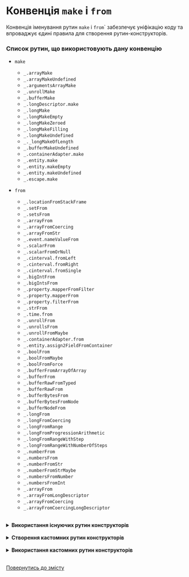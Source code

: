 # Конвенція <code>make</code> і <code>from</code>
Конвенція іменування рутин <code>make</code> і <code>from</code>` забезпечує уніфікацію коду та впроваджує єдині правила для створення рутин-конструкторів.

### Список рутин, що використовують дану конвенцію
* `make`
  * `_.arrayMake`
  * `_.arrayMakeUndefined`
  * `_.argumentsArrayMake`
  * `_.unrollMake`
  * `_.bufferMake`
  * `_.longDescriptor.make`
  * `_.longMake`
  * `_.longMakeEmpty`
  * `_.longMakeZeroed`
  * `_.longMakeFilling`
  * `_.longMakeUndefined`
  * `_._longMakeOfLength`
  * `_.bufferMakeUndefined`
  * `_.containerAdapter.make`
  * `_.entity.make`
  * `_.entity.makeEmpty`
  * `_.entity.makeUndefined`
  * `_.escape.make`

* `from`
  * `_.locationFromStackFrame`
  * `_.setFrom`
  * `_.setsFrom`
  * `_.arrayFrom`
  * `_.arrayFromCoercing`
  * `_.arrayFromStr`
  * `_.event.nameValueFrom`
  * `_.scalarFrom`
  * `_.scalarFromOrNull`
  * `_.cinterval.fromLeft`
  * `_.cinterval.fromRight`
  * `_.cinterval.fromSingle`
  * `_.bigIntFrom`
  * `_.bigIntsFrom`
  * `_.property.mapperFromFilter`
  * `_.property.mapperFrom`
  * `_.property.filterFrom`
  * `_.strFrom`
  * `_.time.from`
  * `_.unrollFrom`
  * `_.unrollsFrom`
  * `_.unrollFromMaybe`
  * `_.containerAdapter.from`
  * `_.entity.assign2FieldFromContainer`
  * `_.boolFrom`
  * `_.boolFromMaybe`
  * `_.boolFromForce`
  * `_.bufferFromArrayOfArray`
  * `_.bufferFrom`
  * `_.bufferRawFromTyped`
  * `_.bufferRawFrom`
  * `_.bufferBytesFrom`
  * `_.bufferBytesFromNode`
  * `_.bufferNodeFrom`
  * `_.longFrom`
  * `_.longFromCoercing`
  * `_.longFromRange`
  * `_.longFromProgressionArithmetic`
  * `_.longFromRangeWithStep`
  * `_.longFromRangeWithNumberOfSteps`
  * `_.numberFrom`
  * `_.numbersFrom`
  * `_.numberFromStr`
  * `_.numberFromStrMaybe`
  * `_.numbersFromNumber`
  * `_.numbersFromInt`
  * `_.arrayFrom`
  * `_.arrayFromLongDescriptor`
  * `_.arrayFromCoercing`
  * `_.arrayFromCoercingLongDescriptor`

<br>

<details>
  <summary>
    <b>Використання існуючих рутин конструкторів</code></b>
  </summary></br>

Приклад - використання рутини <code>_.arrayMake</code>.<br>
<pre><code>var srcArray = [ 'a', 'b', 'c' ];

var gotArray = _.arrayMake( srcArray );
console.log( gotArray ); /* log : [ 'a', 'b', 'c' ] */
console.log( gotArray === srcArray ); /* log : false */</code></pre>
<br>

Приклад - використання рутини <code>_.arrayFrom</code>.<br>
<pre><code>var srcArray = [ 'a', 'b', 'c' ];

var gotArray = _.arrayFrom( srcArray );
console.log( gotArray ); /* log : [ 'a', 'b', 'c' ] */
console.log( gotArray === srcArray ); /* log : true */</code></pre>
<br>

Приклад - використання рутини <code>_.escape.make</code>.<br>
<pre><code>
let src = _.escape.make( 1 );
let got = _.escape.make( src );

console.log( got === src ); /* log : false */</code></pre>
<br>

Приклад - використання рутини <code>_.escape.from</code>.<br>
<pre><code>
let src = _.escape.make( 1 );
let got = _.escape.from( src );

console.log( got === src ); /* log : true */</code></pre>

</details>

<br>

<details>
  <summary>
    <b>Створення кастомних рутин конструкторів</code></b>
  </summary></br>
Приклад - реалізація рутини <code>arrayMake</code><br>
<pre><code>function arrayMake( src )
{
  if( src === null || src === undefined )
  return new Array();

  if( _.numberIs( src ) )
  return new Array( src );

  if( src.length === 1 )
  return [ src[ 0 ] ];
  else
  return Array.apply( Array, src );
}</code></pre><br>

Приклад - реалізація рутини <code>arrayFrom</code><br>
<pre><code>let arrayMake = require( './4_implementArrayMake.s' );

function arrayFrom( src )
{
  if( _.arrayIs( src ) )
  return src;
  return arrayMake( src );
}</code></pre>

</details>

<br>

<details>
  <summary>
    <b>Використання кастомних рутин конструкторів</code></b>
  </summary></br>

Приклад - використання рутини <code>arrayMake</code><br>
<pre><code>let arrayMake = require( './4_implementArrayMake.s' );

let src = [ 1, 2, 3 ];
let got = arrayMake( src );

console.log( got ); /* log : [ 1, 2, 3 ] */
console.log( got === src ); /* log : false */
</code></pre><br>

Приклад - використання рутини <code>arrayFrom</code><br>
<pre><code>let arrayFrom = require( './5_implementArrayFrom.s' );

let src = [ 1, 2, 3 ];
let got = arrayFrom( src );

console.log( got ); /* log : [ 1, 2, 3 ] */
console.log( got === src ); /* log : true */
</code></pre>

</details>

<br>

[Повернутись до змісту](../README.md#Концепції)